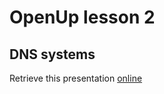 # OpenUp lesson 2

## DNS systems

Retrieve this presentation [online](https://rawgit.com/chibenwa/openup02_02/master/presentation/index.html)
